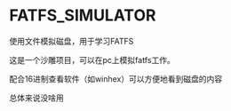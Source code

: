 # FATFS_SIMULATOR
使用文件模拟磁盘，用于学习FATFS

这是一个沙雕项目，可以在pc上模拟fatfs工作。

配合16进制查看软件（如winhex）可以方便地看到磁盘的内容

总体来说没啥用
